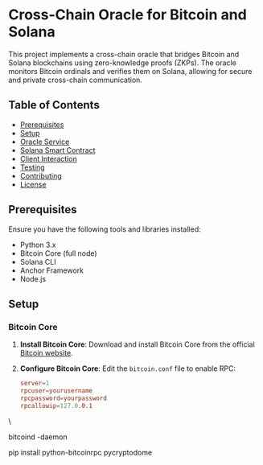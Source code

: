 # Cross-Chain Oracle for Bitcoin and Solana

This project implements a cross-chain oracle that bridges Bitcoin and Solana blockchains using zero-knowledge proofs (ZKPs). The oracle monitors Bitcoin ordinals and verifies them on Solana, allowing for secure and private cross-chain communication.

## Table of Contents

- [Prerequisites](#prerequisites)
- [Setup](#setup)
- [Oracle Service](#oracle-service)
- [Solana Smart Contract](#solana-smart-contract)
- [Client Interaction](#client-interaction)
- [Testing](#testing)
- [Contributing](#contributing)
- [License](#license)

## Prerequisites

Ensure you have the following tools and libraries installed:

- Python 3.x
- Bitcoin Core (full node)
- Solana CLI
- Anchor Framework
- Node.js

## Setup

### Bitcoin Core

1. **Install Bitcoin Core**:
   Download and install Bitcoin Core from the official [Bitcoin website](https://bitcoin.org/en/download).

2. **Configure Bitcoin Core**:
   Edit the `bitcoin.conf` file to enable RPC:
   ```conf
   server=1
   rpcuser=yourusername
   rpcpassword=yourpassword
   rpcallowip=127.0.0.1
\\


bitcoind -daemon


pip install python-bitcoinrpc pycryptodome
